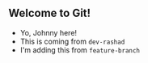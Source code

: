 ## Welcome to Git!

- Yo, Johnny here!
- This is coming from `dev-rashad`
- I'm adding this from `feature-branch`
